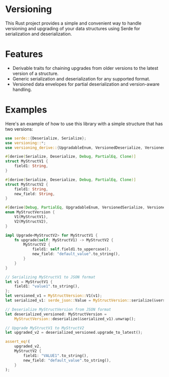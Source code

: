 # Versioning

This Rust project provides a simple and convenient way to handle versioning and upgrading of your data structures using Serde for serialization and deserialization.

# Features
- Derivable traits for chaining upgrades from older versions to the latest version of a structure.
- Generic serialization and deserialization for any supported format.
- Versioned data envelopes for partial deserialization and version-aware handling.

# Examples

Here's an example of how to use this library with a simple structure that has two versions:

```rust
use serde::{Deserialize, Serialize};
use versioning::*;
use versioning_derive::{UpgradableEnum, VersionedDeserialize, VersionedSerialize};

#[derive(Serialize, Deserialize, Debug, PartialEq, Clone)]
struct MyStructV1 {
    field1: String,
}

#[derive(Serialize, Deserialize, Debug, PartialEq, Clone)]
struct MyStructV2 {
    field1: String,
    new_field: String,
}

#[derive(Debug, PartialEq, UpgradableEnum, VersionedSerialize, VersionedDeserialize, Clone)]
enum MyStructVersion {
    V1(MyStructV1),
    V2(MyStructV2),
}

impl Upgrade<MyStructV2> for MyStructV1 {
    fn upgrade(self: MyStructV1) -> MyStructV2 {
        MyStructV2 {
            field1: self.field1.to_uppercase(),
            new_field: "default_value".to_string(),
        }
    }
}

// Serializing MyStructV1 to JSON format
let v1 = MyStructV1 {
    field1: "value1".to_string(),
};
let versioned_v1 = MyStructVersion::V1(v1);
let serialized_v1: serde_json::Value = MyStructVersion::serialize(&versioned_v1).unwrap();

// Deserialize MyStructVersion from JSON format
let deserialized_versioned: MyStructVersion =
    MyStructVersion::deserialize(&serialized_v1).unwrap();

// Upgrade MyStructV1 to MyStructV2
let upgraded_v2 = deserialized_versioned.upgrade_to_latest();

assert_eq!(
    upgraded_v2,
    MyStructV2 {
        field1: "VALUE1".to_string(),
        new_field: "default_value".to_string(),
    }
);
```